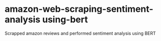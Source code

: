 # amazon-web-scraping-sentiment-analysis using-bert
 Scrapped amazon reviews and performed sentiment analysis using BERT
